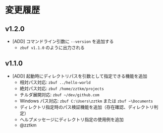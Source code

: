 # 変更履歴

## v1.2.0

- [ADD] コマンドライン引数に `--version` を追加する
  - `zbuf v1.1.0` のように出力される

## v1.1.0

- [ADD] 起動時にディレクトリパスを引数として指定できる機能を追加
  - 相対パス対応: `zbuf ../hello-world`
  - 絶対パス対応: `zbuf /home/zztkm/projects`
  - チルダ展開対応: `zbuf ~/dev/github.com`
  - Windows パス対応: `zbuf C:\Users\zztkm` または `zbuf ~\Documents`
  - ディレクトリ指定時のパス検証機能を追加（存在確認、ディレクトリ判定）
  - ヘルプメッセージにディレクトリ指定の使用例を追加
  - @zztkm

